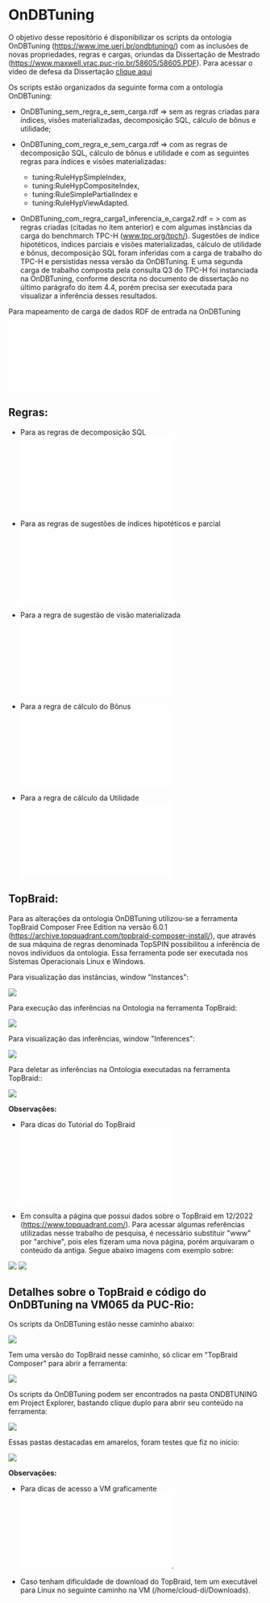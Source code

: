 # OnDBTuning

O objetivo desse repositório é disponibilizar os scripts da ontologia OnDBTuning (https://www.ime.uerj.br/ondbtuning/) com as inclusões de novas propriedades, regras e cargas, oriundas da Dissertação de Mestrado (https://www.maxwell.vrac.puc-rio.br/58605/58605.PDF). 
Para acessar o vídeo de defesa da Dissertação [clique aqui](video/defesa.mp4)


Os scripts estão organizados da seguinte forma com a ontologia OnDBTuning:

- OnDBTuning_sem_regra_e_sem_carga.rdf => sem as regras criadas para índices, visões materializadas, decomposição SQL, cálculo de bônus e utilidade;

- OnDBTuning_com_regra_e_sem_carga.rdf => com as regras de decomposição SQL, cálculo de bônus e utilidade e com as seguintes regras para índices e visões materializadas:
    - tuning:RuleHypSimpleIndex, 
    - tuning:RuleHypCompositeIndex,
    - tuning:RuleSimplePartialIndex e 
    - tuning:RuleHypViewAdapted.

- OnDBTuning_com_regra_carga1_inferencia_e_carga2.rdf = > com as regras criadas (citadas no item anterior) e com algumas instâncias da carga do benchmarch TPC-H (www.tpc.org/tpch/). Sugestões de índice hipotéticos, índices parciais e visões materializadas, cálculo de utilidade e bônus, decomposição SQL foram inferidas com a carga de trabalho do TPC-H e persistidas nessa versão da OnDBTuning. E uma segunda carga de trabalho composta
pela consulta Q3 do TPC-H foi instanciada na OnDBTuning, conforme descrita no documento de dissertação no último parágrafo do item 4.4, porém precisa ser executada para visualizar a inferência desses resultados.

Para mapeamento de carga de dados RDF de entrada na OnDBTuning ![clique aqui](pages/MapeamentoDadosEntrada.md)

## Regras:

 - Para as regras de decomposição SQL ![clique aqui](pages/Regras.md)

 - Para as regras de sugestões de índices hipotéticos e parcial ![clique aqui](pages/RegrasIndices.md)

  - Para a regra de sugestão de visão materializada ![clique aqui](pages/RegraVisaoMaterializada.md)

 - Para a regra de cálculo do Bônus ![clique aqui](pages/Bonus.md)

 - Para a regra de cálculo da Utilidade ![clique aqui](pages/Utilidade.md)


## TopBraid:

Para as alterações da ontologia OnDBTuning utilizou-se a ferramenta TopBraid Composer Free Edition na versão 6.0.1 (https://archive.topquadrant.com/topbraid-composer-install/), que através de sua máquina de regras denominada TopSPIN possibilitou a inferência de novos indivíduos da ontologia. Essa ferramenta pode ser executada nos Sistemas Operacionais Linux e Windows.

Para visualização das instâncias, window "Instances":

<img src="image/instances.PNG">


Para execução das inferências na Ontologia na ferramenta TopBraid:

<img src="image/executandoInferencia.PNG">


Para visualização das inferências, window "Inferences":

<img src="image/inferences.PNG">


Para deletar as inferências na Ontologia executadas na ferramenta TopBraid::

<img src="image/resetInferencia.PNG">


**Observações:**

- Para dicas do Tutorial do TopBraid ![clique aqui](pages/TutorialTopBraid.md)

- Em consulta a página que possui dados sobre o TopBraid em 12/2022 (https://www.topquadrant.com/). Para acessar algumas referências utilizadas nesse trabalho de pesquisa, é necessário substituir "www" por "archive", pois eles fizeram uma nova página, porém arquivaram o conteúdo da antiga. Segue abaixo imagens com exemplo sobre:

<img src="image/topquadrant.PNG">

<img src="image/topquadrant2.PNG">


## Detalhes sobre o TopBraid e código do OnDBTuning na VM065 da PUC-Rio:


Os scripts da OnDBTuning estão nesse caminho abaixo:

<img src="image/caminho.PNG">


Tem uma versão do TopBraid nesse caminho, só clicar em "TopBraid Composer" para abrir a ferramenta:

<img src="image/versaoTopBraid.PNG">


Os scripts da OnDBTuning podem ser encontrados na pasta ONDBTUNING em Project Explorer, bastando clique duplo para abrir seu conteúdo na ferramenta:

<img src="image/scriptsTopBraid.PNG">


Essas pastas destacadas em amarelos, foram testes que fiz no início:

<img src="image/ExplorerTopBraid.PNG">

**Observações:**

- Para dicas de acesso a VM graficamente ![clique aqui](pages/ConfiguracaoVNC.md).

- Caso tenham dificuldade de download do TopBraid, tem um executável para Linux no seguinte caminho na VM (/home/cloud-di/Downloads).

